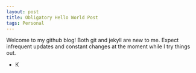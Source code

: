 ```yaml
---
layout: post
title: Obligatory Hello World Post
tags: Personal
---
```


Welcome to my github blog! Both git and jekyll are new to me. Expect infrequent updates and constant changes at the moment while I try things out.

- K


